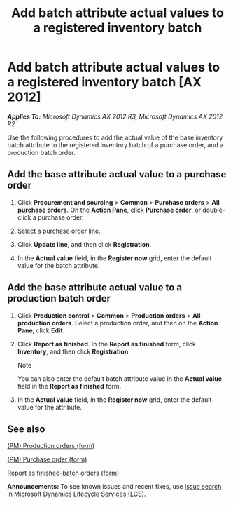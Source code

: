 ﻿---
title: Add batch attribute actual values to a registered inventory batch
TOCTitle: Add batch attribute actual values to a registered inventory batch
ms:assetid: 2ae477ed-8a54-4a4a-bee0-68b29757ef9e
ms:mtpsurl: https://technet.microsoft.com/en-us/library/JJ838728(v=AX.60)
ms:contentKeyID: 50120611
ms.date: 04/18/2014
mtps_version: v=AX.60
---

# Add batch attribute actual values to a registered inventory batch [AX 2012]


_**Applies To:** Microsoft Dynamics AX 2012 R3, Microsoft Dynamics AX 2012 R2_

Use the following procedures to add the actual value of the base inventory batch attribute to the registered inventory batch of a purchase order, and a production batch order.

## Add the base attribute actual value to a purchase order

1.  Click **Procurement and sourcing** \> **Common** \> **Purchase orders** \> **All purchase orders**. On the **Action Pane**, click **Purchase order**, or double-click a purchase order.

2.  Select a purchase order line.

3.  Click **Update line**, and then click **Registration**.

4.  In the **Actual value** field, in the **Register now** grid, enter the default value for the batch attribute.

## Add the base attribute actual value to a production batch order

1.  Click **Production control** \> **Common** \> **Production orders** \> **All production orders**. Select a production order, and then on the **Action Pane**, click **Edit**.

2.  Click **Report as finished**. In the **Report as finished** form, click **Inventory**, and then click **Registration**.
    

    > [!NOTE]
    > <P>You can also enter the default batch attribute value in the <STRONG>Actual value</STRONG> field in the <STRONG>Report as finished</STRONG> form.</P>



3.  In the **Actual value** field, in the **Register now** grid, enter the default value for the attribute.

## See also

[(PM) Production orders (form)](https://technet.microsoft.com/en-us/library/jj838764\(v=ax.60\))

[(PM) Purchase order (form)](https://technet.microsoft.com/en-us/library/hh328589\(v=ax.60\))

[Report as finished-batch orders (form)](https://technet.microsoft.com/en-us/library/hh328602\(v=ax.60\))

  
**Announcements:** To see known issues and recent fixes, use [Issue search](http://go.microsoft.com/fwlink/?linkid=389258) in [Microsoft Dynamics Lifecycle Services](http://go.microsoft.com/fwlink/?linkid=306505) (LCS).

